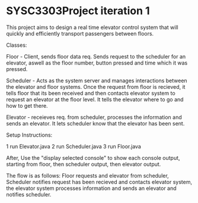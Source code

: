 # SYSC3303Project iteration 1

This project aims to design a real time elevator control system that will quickly and efficiently transport passengers between floors.

Classes:

Floor - Client, sends floor data req. Sends request to the scheduler for an elevator, aswell as the floor number, button pressed and time which it was pressed.

Scheduler - Acts as the system server and manages interactions between the elevator and floor systems. Once the request from floor is recieved, it tells floor that its been received and then contacts elevator system to request an elevator at the floor level. It tells the elevator where to go and how to get there.

Elevator - receieves req. from scheduler, processes the information and sends an elevator. It lets scheduler know that the elevator has been sent.

Setup Instructions:

1 run Elevator.java
2 run Scheduler.java
3 run Floor.java


After, Use the "display selected console" to show each console output, starting from floor, then scheduler output, then elevator output.

The flow is as follows: Floor requests and elevator from scheduler, Scheduler notifies request has been recieved and contacts elevator system, the elevator system processes information and sends an elevator and notifies scheduler.
